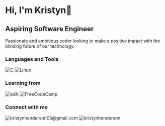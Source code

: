 # Hi, I'm Kristyn👋

## Aspiring Software Engineer
Passionate and ambitious coder looking to make a positive impact with the blinding future of our technology.

### Languages and Tools
![C](https://img.shields.io/badge/c-%2300599C.svg?style=for-the-badge&logo=c&logoColor=white) ![Linux](https://img.shields.io/badge/Linux-FCC624?style=for-the-badge&logo=linux&logoColor=black)

### Learning from
![edX](https://img.shields.io/badge/edX-%2302262B.svg?style=for-thebadge&logo=edX&logoColor=white) ![FreeCodeCamp](https://img.shields.io/badge/Freecodecamp-%23123.svg?&style=for-the-badge&logo=freecodecamp&logoColor=green)

### Connect with me
![kristynhenderson05@gmail.com](https://img.shields.io/badge/Gmail-D14836?style=for-the-badge&logo=gmail&logoColor=white) ![kristynhenderson](https://img.shields.io/badge/linkedin-%230077B5.svg?style=for-the-badge&logo=linkedin&logoColor=white)
